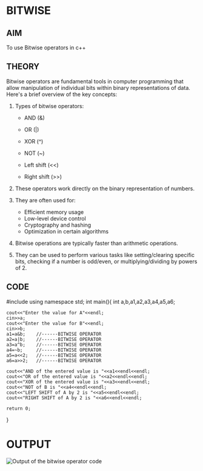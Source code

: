 # BITWISE
## AIM
To use Bitwise operators in c++ 

## THEORY
Bitwise operators are fundamental tools in computer programming that allow manipulation of individual bits within binary representations of data. Here's a brief overview of the key concepts:

1. Types of bitwise operators:
   - AND (&)

   - OR (|)
   - XOR (^)
   - NOT (~)
   - Left shift (<<)
   - Right shift (>>)

2. These operators work directly on the binary representation of numbers.

3. They are often used for:
   - Efficient memory usage
   - Low-level device control
   - Cryptography and hashing
   - Optimization in certain algorithms

4. Bitwise operations are typically faster than arithmetic operations.

5. They can be used to perform various tasks like setting/clearing specific bits, checking if a number is odd/even, or multiplying/dividing by powers of 2.

## CODE

#include<iostream>
using namespace std;
int main(){
    int a,b,a1,a2,a3,a4,a5,a6;

    cout<<"Enter the value for A"<<endl;
    cin>>a;
    cout<<"Enter the value for B"<<endl;
    cin>>b;
    a1=a&b;    //------BITWISE OPERATOR
    a2=a|b;    //------BITWISE OPERATOR
    a3=a^b;    //------BITWISE OPERATOR
    a4=~b;     //------BITWISE OPERATOR
    a5=a<<2;   //------BITWISE OPERATOR
    a6=a>>2;   //------BITWISE OPERATOR

    cout<<"AND of the entered value is "<<a1<<endl<<endl;
    cout<<"OR of the entered value is "<<a2<<endl<<endl;
    cout<<"XOR of the entered value is "<<a3<<endl<<endl;
    cout<<"NOT of B is "<<a4<<endl<<endl;
    cout<<"LEFT SHIFT of A by 2 is "<<a5<<endl<<endl;
    cout<<"RIGHT SHIFT of A by 2 is "<<a6<<endl<<endl;

    return 0;





}

# OUTPUT
![Output of the bitwise operator code]()




